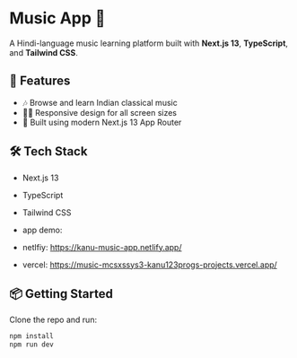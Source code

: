 # Music App 🎵

A Hindi-language music learning platform built with **Next.js 13**, **TypeScript**, and **Tailwind CSS**.

## 🚀 Features

- 🎶 Browse and learn Indian classical music
- 🧑‍🏫 Responsive design for all screen sizes
- 🧠 Built using modern Next.js 13 App Router

## 🛠 Tech Stack

- Next.js 13
- TypeScript
- Tailwind CSS

- app demo:
- netlfiy: https://kanu-music-app.netlify.app/
- vercel: https://music-mcsxssys3-kanu123progs-projects.vercel.app/

## 📦 Getting Started

Clone the repo and run:

```bash
npm install
npm run dev
